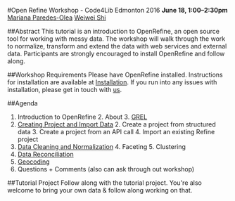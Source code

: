 #Open Refine Workshop - Code4Lib Edmonton 2016
**June 18, 1:00–2:30pm**
[Mariana Paredes-Olea](mailto:paredeso@ualberta.ca)
[Weiwei Shi](mailto:weiwei.shi@ualberta.ca)

##Abstract
This tutorial is an introduction to OpenRefine, an open source tool for working with messy data. The workshop will walk through the work to normalize, transform and extend the data with web services and external data. Participants are strongly encouraged to install OpenRefine and follow along. 

##Workshop Requirements
Please have OpenRefine installed. Instructions for installation are available at [Installation](instructions/installation/README.md). If you run into any issues with installation, please get in touch with [us](mailto:weiwei.shi@ualberta.ca).

##Agenda
1. Introduction to OpenRefine
    2. About
    3. [GREL](https://github.com/code4libyeg/openrefine_workshop_2016/tree/master/instructions/grel)
2. [Creating Project and Import Data](https://github.com/code4libyeg/openrefine_workshop_2016/tree/master/instructions/import_create)
    2. Create a project from structured data
    3. Create a project from an API call 
    4. Import an existing Refine project 
3. [Data Cleaning and Normalization](https://github.com/code4libyeg/openrefine_workshop_2016/tree/master/instructions/managing_data)
    4. Faceting
    5. Clustering
5. [Data Reconciliation](https://github.com/code4libyeg/openrefine_workshop_2016/tree/master/instructions/reconciliation)
6. [Geocoding](https://github.com/code4libyeg/openrefine_workshop_2016/tree/master/instructions/geocoding)
7. Questions + Comments (also can ask through out workshop)

##Tutorial Project
Follow along with the tutorial project. You're also welcome to bring your own data & follow along working on that. 
